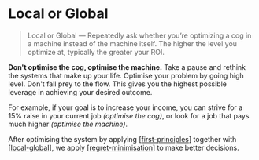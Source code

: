 # Local or Global

> Local or Global — Repeatedly ask whether you’re optimizing a cog in a machine instead of the machine itself. The higher the level you optimize at, typically the greater your ROI.

**Don't optimise the cog, optimise the machine.** Take a pause and rethink the systems that make up your life. Optimise your problem by going high level. Don't fall prey to the flow. This gives you the highest possible leverage in achieving your desired outcome.

For example, if your goal is to increase your income, you can strive for a 15% raise in your current job *(optimise the cog)*, or look for a job that pays much higher *(optimise the machine)*.

After optimising the system by applying [[first-principles]] together with [[local-global]], we apply [[regret-minimisation]] to make better decisions.

[//begin]: # "Autogenerated link references for markdown compatibility"
[first-principles]: first-principles "First Principles"
[local-global]: local-global "Local or Global"
[regret-minimisation]: regret-minimisation "Regret Minimisation"
[//end]: # "Autogenerated link references"
